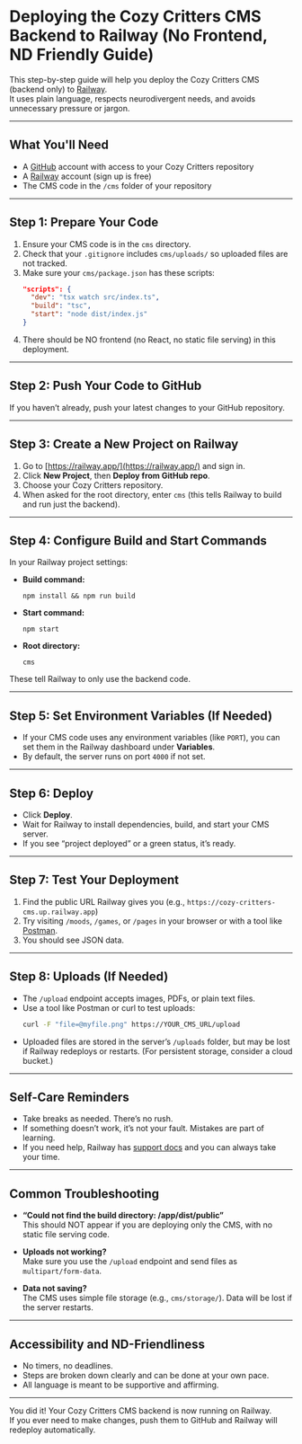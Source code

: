 # Deploying the Cozy Critters CMS Backend to Railway (No Frontend, ND Friendly Guide)

This step-by-step guide will help you deploy the Cozy Critters CMS (backend only) to [Railway](https://railway.app/).  
It uses plain language, respects neurodivergent needs, and avoids unnecessary pressure or jargon.

---

## What You'll Need

- A [GitHub](https://github.com/) account with access to your Cozy Critters repository
- A [Railway](https://railway.app/) account (sign up is free)
- The CMS code in the `/cms` folder of your repository

---

## Step 1: Prepare Your Code

1. Ensure your CMS code is in the `cms` directory.
2. Check that your `.gitignore` includes `cms/uploads/` so uploaded files are not tracked.
3. Make sure your `cms/package.json` has these scripts:
   ```json
   "scripts": {
     "dev": "tsx watch src/index.ts",
     "build": "tsc",
     "start": "node dist/index.js"
   }
   ```
4. There should be NO frontend (no React, no static file serving) in this deployment.

---

## Step 2: Push Your Code to GitHub

If you haven’t already, push your latest changes to your GitHub repository.

---

## Step 3: Create a New Project on Railway

1. Go to [https://railway.app/](https://railway.app/) and sign in.
2. Click **New Project**, then **Deploy from GitHub repo**.
3. Choose your Cozy Critters repository.
4. When asked for the root directory, enter `cms` (this tells Railway to build and run just the backend).

---

## Step 4: Configure Build and Start Commands

In your Railway project settings:

- **Build command:**  
  ```
  npm install && npm run build
  ```
- **Start command:**  
  ```
  npm start
  ```
- **Root directory:**  
  ```
  cms
  ```

These tell Railway to only use the backend code.

---

## Step 5: Set Environment Variables (If Needed)

- If your CMS code uses any environment variables (like `PORT`), you can set them in the Railway dashboard under **Variables**.
- By default, the server runs on port `4000` if not set.

---

## Step 6: Deploy

- Click **Deploy**.
- Wait for Railway to install dependencies, build, and start your CMS server.
- If you see “project deployed” or a green status, it’s ready.

---

## Step 7: Test Your Deployment

1. Find the public URL Railway gives you (e.g., `https://cozy-critters-cms.up.railway.app`)
2. Try visiting `/moods`, `/games`, or `/pages` in your browser or with a tool like [Postman](https://www.postman.com/).
3. You should see JSON data.

---

## Step 8: Uploads (If Needed)

- The `/upload` endpoint accepts images, PDFs, or plain text files.
- Use a tool like Postman or curl to test uploads:
  ```sh
  curl -F "file=@myfile.png" https://YOUR_CMS_URL/upload
  ```
- Uploaded files are stored in the server’s `/uploads` folder, but may be lost if Railway redeploys or restarts. (For persistent storage, consider a cloud bucket.)

---

## Self-Care Reminders

- Take breaks as needed. There’s no rush.
- If something doesn’t work, it’s not your fault. Mistakes are part of learning.
- If you need help, Railway has [support docs](https://docs.railway.app/) and you can always take your time.

---

## Common Troubleshooting

- **“Could not find the build directory: /app/dist/public”**  
  This should NOT appear if you are deploying only the CMS, with no static file serving code.

- **Uploads not working?**  
  Make sure you use the `/upload` endpoint and send files as `multipart/form-data`.

- **Data not saving?**  
  The CMS uses simple file storage (e.g., `cms/storage/`). Data will be lost if the server restarts.

---

## Accessibility and ND-Friendliness

- No timers, no deadlines.
- Steps are broken down clearly and can be done at your own pace.
- All language is meant to be supportive and affirming.

---

You did it! Your Cozy Critters CMS backend is now running on Railway.  
If you ever need to make changes, push them to GitHub and Railway will redeploy automatically.
